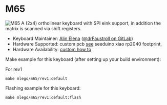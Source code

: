 # M65

![M65](https://i.imgur.com/AGk3mx8.jpg)
A (2x4) ortholinear keyboard with SPI eink support, in addition the matrix is scanned via shift registers.

* Keyboard Maintainer: [Alin Elena](https://github.com/alinelena) ([@drFaustroll on GitLab](https://gitlab.com/drFaustroll))
* Hardware Supported: custom pcb [see](https://gitlab.com/m-lego/m4x2) seeduino xiao rp2040 footprint,
* Hardware Availability: [custom how to](https://mlego.elena.space/m8/)


Make example for this keyboard (after setting up your build environment):

For rev1

    make mlego/m65/rev1:default

Flashing example for this keyboard:

    make mlego/m65/rev1:default:flash

